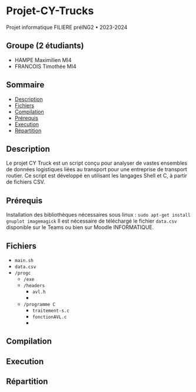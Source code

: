 # Projet-CY-Trucks
Projet informatique FILIERE préING2 • 2023-2024

## Groupe (2 étudiants)
  - HAMPE Maximilien MI4
  - FRANCOIS Timothée MI4
## Sommaire
  - [Description](##Description)
  - [Fichiers](##Fichiers)
  - [Compilation](##Compilation)
  - [Prérequis](##Prérequis)
  - [Execution](##Execution)
  - [Répartition](##Répartition)
## Description
Le projet CY Truck est un script conçu pour analyser de vastes ensembles de données logistiques liées au transport pour une entreprise de transport routier. Ce script est développé en utilisant les langages Shell et C, à partir de fichiers CSV.
## Prérequis
Installation des bibliothèques nécessaires sous linux : 
`sudo apt-get install gnuplot imagemagick`
Il est nécessaire de téléchargé le fichier `data.csv` disponible sur le Teams ou bien sur Moodle INFORMATIQUE.
## Fichiers 
- `main.sh`
- `data.csv`
- `/progc`
    - `/exe` 
    - `/headers`
         - `avl.h`
         - 
    - `/programme C`
        - `traitement-s.c`
        - `fonctionAVL.c`
        -
   

## Compilation

## Execution

## Répartition


